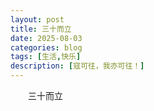 ```yaml
---
layout: post
title: 三十而立
date: 2025-08-03
categories: blog
tags: [生活,快乐]
description: [寇可往，我亦可往！]
---
```



&emsp;&emsp;三十而立


